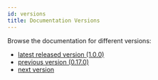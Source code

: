 ```yaml
---
id: versions
title: Documentation Versions
---
```


Browse the documentation for different versions:
- [latest released version (1.0.0)](/docs/getting-started)
- [previous version (0.17.0)](/docs/0.17.0/getting-started)
- [next version](/docs/next/getting-started)
